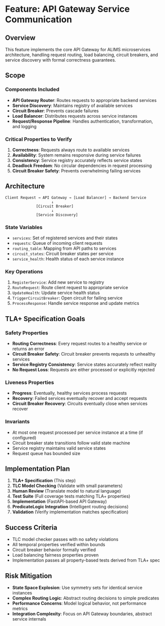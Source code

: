 # Feature: API Gateway Service Communication

## Overview

This feature implements the core API Gateway for ALIMS microservices architecture, handling request routing, load balancing, circuit breakers, and service discovery with formal correctness guarantees.

## Scope

### Components Included
- **API Gateway Router**: Routes requests to appropriate backend services
- **Service Discovery**: Maintains registry of available services
- **Circuit Breaker**: Prevents cascade failures
- **Load Balancer**: Distributes requests across service instances
- **Request/Response Pipeline**: Handles authentication, transformation, and logging

### Critical Properties to Verify
1. **Correctness**: Requests always route to available services
2. **Availability**: System remains responsive during service failures
3. **Consistency**: Service registry accurately reflects service states
4. **Deadlock Freedom**: No circular dependencies in request processing
5. **Circuit Breaker Safety**: Prevents overwhelming failing services

## Architecture

```
Client Request → API Gateway → [Load Balancer] → Backend Service
                     ↓
              [Circuit Breaker]
                     ↓
              [Service Discovery]
```

### State Variables
- `services`: Set of registered services and their states
- `requests`: Queue of incoming client requests
- `routing_table`: Mapping from API paths to services
- `circuit_states`: Circuit breaker states per service
- `service_health`: Health status of each service instance

### Key Operations
1. `RegisterService`: Add new service to registry
2. `RouteRequest`: Route client request to appropriate service
3. `UpdateHealth`: Update service health status
4. `TriggerCircuitBreaker`: Open circuit for failing service
5. `ProcessResponse`: Handle service response and update metrics

## TLA+ Specification Goals

### Safety Properties
- **Routing Correctness**: Every request routes to a healthy service or returns an error
- **Circuit Breaker Safety**: Circuit breaker prevents requests to unhealthy services
- **Service Registry Consistency**: Service states accurately reflect reality
- **No Request Loss**: Requests are either processed or explicitly rejected

### Liveness Properties
- **Progress**: Eventually, healthy services process requests
- **Recovery**: Failed services eventually recover and accept requests
- **Circuit Breaker Recovery**: Circuits eventually close when services recover

### Invariants
- At most one request processed per service instance at a time (if configured)
- Circuit breaker state transitions follow valid state machine
- Service registry maintains valid service states
- Request queue has bounded size

## Implementation Plan

1. **TLA+ Specification** (This step)
2. **TLC Model Checking** (Validate with small parameters)
3. **Human Review** (Translate model to natural language)
4. **Test Suite** (Full coverage tests matching TLA+ properties)
5. **Implementation** (FastAPI-based API Gateway)
6. **PredicateLogic Integration** (Intelligent routing decisions)
7. **Validation** (Verify implementation matches specification)

## Success Criteria

- TLC model checker passes with no safety violations
- All temporal properties verified within bounds
- Circuit breaker behavior formally verified
- Load balancing fairness properties proven
- Implementation passes all property-based tests derived from TLA+ spec

## Risk Mitigation

- **State Space Explosion**: Use symmetry sets for identical service instances
- **Complex Routing Logic**: Abstract routing decisions to simple predicates
- **Performance Concerns**: Model logical behavior, not performance metrics
- **Integration Complexity**: Focus on API Gateway boundaries, abstract service internals

